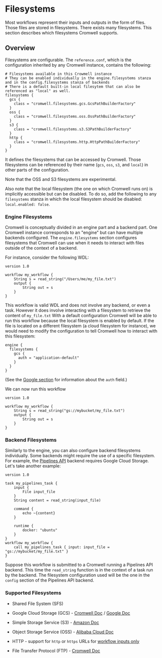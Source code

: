 # Filesystems

Most workflows represent their inputs and outputs in the form of files. Those files are stored in filesystems. There exists many filesystems. This section describes which filesystems Cromwell supports.

## Overview

Filesystems are configurable. The `reference.conf`, which is the configuration inherited by any Cromwell instance, contains the following:

```hocon
# Filesystems available in this Crowmell instance
# They can be enabled individually in the engine.filesystems stanza and in the config.filesystems stanza of backends
# There is a default built-in local filesytem that can also be referenced as "local" as well.
filesystems {
  gcs {
    class = "cromwell.filesystems.gcs.GcsPathBuilderFactory"
  }
  oss {
    class = "cromwell.filesystems.oss.OssPathBuilderFactory"
  }
  s3 {
    class = "cromwell.filesystems.s3.S3PathBuilderFactory"
  }
  http {
    class = "cromwell.filesystems.http.HttpPathBuilderFactory"
  }
}
```

It defines the filesystems that can be accessed by Cromwell.
Those filesystems can be referenced by their name (`gcs`, `oss`, `s3`, and `local`) in other parts of the configuration.

Note that the OSS and S3 filesystems are experimental.

Also note that the local filesystem (the one on which Cromwell runs on) is implicitly accessible but can be disabled. 
To do so, add the following to any `filesystems` stanza in which the local filesystem should be disabled: `local.enabled: false`.

### Engine Filesystems

Cromwell is conceptually divided in an engine part and a backend part. One Cromwell instance corresponds to an "engine" but can have multiple backends configured.
The `engine.filesystems` section configures filesystems that Cromwell can use when it needs to interact with files outside of the context of a backend.

For instance, consider the following WDL:

```wdl
version 1.0

workflow my_workflow {
    String s = read_string("/Users/me/my_file.txt")
    output {
        String out = s
    }
}
```

This workflow is valid WDL and does not involve any backend, or even a task. However it does involve interacting with a filesystem to retrieve the content of `my_file.txt`
With a default configuration Cromwell will be able to run this workflow because the local filesystem is enabled by default.
If the file is located on a different filesystem (a cloud filesystem for instance), we would need to modify the configuration to tell Cromwell how to interact with this filesystem:

```hocon
engine {
  filesystems {
    gcs {
      auth = "application-default"
    }
  }
}
```

(See the [Google section](../backends/Google.md) for information about the `auth` field.)

We can now run this workflow

```wdl
version 1.0

workflow my_workflow {
    String s = read_string("gs://mybucket/my_file.txt")
    output {
        String out = s
    }
}
```

### Backend Filesystems

Similarly to the engine, you can also configure backend filesystems individually. Some backends might require the use of a specific filesystem.
For example, the [Pipelines API](../tutorials/PipelinesApi101.md) backend requires Google Cloud Storage.
Let's take another example:

```wdl
version 1.0

task my_pipelines_task {
    input {
        File input_file
    }
    String content = read_string(input_file)
    
    command {
        echo ~{content}
    }
    
    runtime {
        docker: "ubuntu"
    }
}
workflow my_workflow {
    call my_pipelines_task { input: input_file = "gs://mybucket/my_file.txt" }
}
```

Suppose this workflow is submitted to a Cromwell running a Pipelines API backend. This time the `read_string` function is in the context of a task run by the backend.
The filesystem configuration used will be the one in the `config` section of the Pipelines API backend.

### Supported Filesystems

-  Shared File System (SFS)

-  Google Cloud Storage (GCS) - [Cromwell Doc](GoogleCloudStorage.md) / [Google Doc](https://cloud.google.com/storage/)

-  Simple Storage Service (S3) - [Amazon Doc](https://aws.amazon.com/documentation/s3/)

-  Object Storage Service (OSS) - [Alibaba Cloud Doc](https://www.alibabacloud.com/product/oss)

-  HTTP - support for `http` or `https` URLs for [workflow inputs only](http://cromwell.readthedocs.io/en/develop/filesystems/HTTP)

- File Transfer Protocol (FTP) - [Cromwell Doc](FileTransferProtocol.md)
